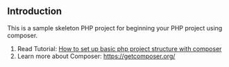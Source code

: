 Introduction
----------
This is a sample skeleton PHP project for beginning your PHP project using composer. 

1. Read Tutorial: [How to set up basic php project structure with composer](https://sudeepacharya.com.np/blog/2020/01/04/how-to-set-up-basic-php-project-structure-with-composer/)
1. Learn more about Composer: https://getcomposer.org/
